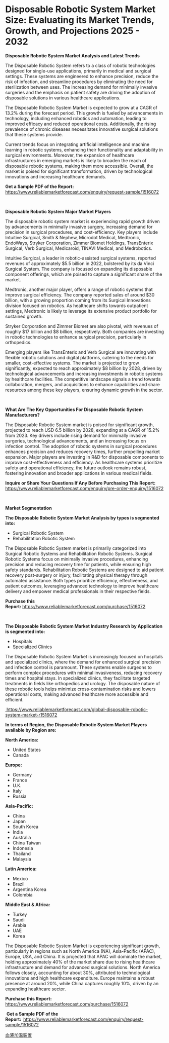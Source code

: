 <p><h1>Disposable Robotic System Market Size: Evaluating its Market Trends, Growth, and Projections 2025 - 2032</h1></p><p><strong>Disposable Robotic System Market Analysis and Latest Trends</strong></p>
<p><p>The Disposable Robotic System refers to a class of robotic technologies designed for single-use applications, primarily in medical and surgical settings. These systems are engineered to enhance precision, reduce the risk of infection, and streamline procedures by eliminating the need for sterilization between uses. The increasing demand for minimally invasive surgeries and the emphasis on patient safety are driving the adoption of disposable solutions in various healthcare applications.</p><p>The Disposable Robotic System Market is expected to grow at a CAGR of 13.2% during the forecast period. This growth is fueled by advancements in technology, including enhanced robotics and automation, leading to improved efficacy and reduced operational costs. Additionally, the rising prevalence of chronic diseases necessitates innovative surgical solutions that these systems provide. </p><p>Current trends focus on integrating artificial intelligence and machine learning in robotic systems, enhancing their functionality and adaptability in surgical environments. Moreover, the expansion of healthcare infrastructures in emerging markets is likely to broaden the reach of disposable robotic systems, making them more accessible. Overall, the market is poised for significant transformation, driven by technological innovations and increasing healthcare demands.</p></p>
<p><strong>Get a Sample PDF of the Report:&nbsp;</strong> <a href="https://www.reliablemarketforecast.com/enquiry/request-sample/1516072?utm_campaign=1105&utm_medium=2&utm_source=Github&utm_content=ia&utm_term=18012025&utm_id=disposable-robotic-system">https://www.reliablemarketforecast.com/enquiry/request-sample/1516072</a></p>
<p>&nbsp;</p>
<p><strong>Disposable Robotic System Major Market Players</strong></p>
<p><p>The disposable robotic system market is experiencing rapid growth driven by advancements in minimally invasive surgery, increasing demand for precision in surgical procedures, and cost-efficiency. Key players include Intuitive Surgical, Smith & Nephew, Microdot Medical, Medtronic, EndoWays, Stryker Corporation, Zimmer Biomet Holdings, TransEnterix Surgical, Verb Surgical, Medicaroid, TINAVI Medical, and Medrobotics.</p><p>Intuitive Surgical, a leader in robotic-assisted surgical systems, reported revenues of approximately $5.5 billion in 2022, bolstered by its da Vinci Surgical System. The company is focused on expanding its disposable component offerings, which are poised to capture a significant share of the market.</p><p>Medtronic, another major player, offers a range of robotic systems that improve surgical efficiency. The company reported sales of around $30 billion, with a growing proportion coming from its Surgical Innovations division focused on robotics. As healthcare shifts towards outpatient settings, Medtronic is likely to leverage its extensive product portfolio for sustained growth.</p><p>Stryker Corporation and Zimmer Biomet are also pivotal, with revenues of roughly $17 billion and $8 billion, respectively. Both companies are investing in robotic technologies to enhance surgical precision, particularly in orthopedics.</p><p>Emerging players like TransEnterix and Verb Surgical are innovating with flexible robotic solutions and digital platforms, catering to the needs for smaller, cost-effective systems. The market is projected to grow significantly, expected to reach approximately $8 billion by 2028, driven by technological advancements and increasing investments in robotic systems by healthcare facilities. The competitive landscape signals a trend towards collaboration, mergers, and acquisitions to enhance capabilities and share resources among these key players, ensuring dynamic growth in the sector.</p></p>
<p>&nbsp;</p>
<p><strong>What Are The Key Opportunities For Disposable Robotic System Manufacturers?</strong></p>
<p><p>The Disposable Robotic System market is poised for significant growth, projected to reach USD 6.5 billion by 2028, expanding at a CAGR of 15.2% from 2023. Key drivers include rising demand for minimally invasive surgeries, technological advancements, and an increasing focus on infection control. The adoption of robotic systems in surgical procedures enhances precision and reduces recovery times, further propelling market expansion. Major players are investing in R&D for disposable components to improve cost-effectiveness and efficiency. As healthcare systems prioritize safety and operational efficiency, the future outlook remains robust, fostering innovation and broader applications in various medical fields.</p></p>
<p><strong>Inquire or Share Your Questions If Any Before Purchasing This Report:</strong> <a href="https://www.reliablemarketforecast.com/enquiry/pre-order-enquiry/1516072?utm_campaign=1105&utm_medium=2&utm_source=Github&utm_content=ia&utm_term=18012025&utm_id=disposable-robotic-system">https://www.reliablemarketforecast.com/enquiry/pre-order-enquiry/1516072</a></p>
<p>&nbsp;</p>
<p><strong>Market Segmentation</strong></p>
<p><strong>The Disposable Robotic System Market Analysis by types is segmented into:</strong></p>
<p><ul><li>Surgical Robotic System</li><li>Rehabilitation Robotic System</li></ul></p>
<p><p>The Disposable Robotic System market is primarily categorized into Surgical Robotic Systems and Rehabilitation Robotic Systems. Surgical Robotic Systems focus on minimally invasive procedures, enhancing precision and reducing recovery time for patients, while ensuring high safety standards. Rehabilitation Robotic Systems are designed to aid patient recovery post-surgery or injury, facilitating physical therapy through automated assistance. Both types prioritize efficiency, effectiveness, and patient outcomes, leveraging advanced technology to improve healthcare delivery and empower medical professionals in their respective fields.</p></p>
<p><strong>Purchase this Report:&nbsp;</strong><a href="https://www.reliablemarketforecast.com/purchase/1516072?utm_campaign=1105&utm_medium=2&utm_source=Github&utm_content=ia&utm_term=18012025&utm_id=disposable-robotic-system">https://www.reliablemarketforecast.com/purchase/1516072</a></p>
<p>&nbsp;</p>
<p><strong>The Disposable Robotic System Market Industry Research by Application is segmented into:</strong></p>
<p><ul><li>Hospitals</li><li>Specialized Clinics</li></ul></p>
<p><p>The Disposable Robotic System Market is increasingly focused on hospitals and specialized clinics, where the demand for enhanced surgical precision and infection control is paramount. These systems enable surgeons to perform complex procedures with minimal invasiveness, reducing recovery times and hospital stays. In specialized clinics, they facilitate targeted treatments in fields like orthopedics and urology. The disposable nature of these robotic tools helps minimize cross-contamination risks and lowers operational costs, making advanced healthcare more accessible and efficient.</p></p>
<p><a href="https://www.reliablemarketforecast.com/global-disposable-robotic-system-market-r1516072?utm_campaign=1105&utm_medium=2&utm_source=Github&utm_content=ia&utm_term=18012025&utm_id=disposable-robotic-system">&nbsp;https://www.reliablemarketforecast.com/global-disposable-robotic-system-market-r1516072</a></p>
<p><strong>In terms of Region, the Disposable Robotic System Market Players available by Region are:</strong></p>
<p>
    <p> <strong> North America: </strong>
        <ul>
            <li>United States</li>
            <li>Canada</li>
        </ul>
        </p> 
    <p> <strong> Europe: </strong>
        <ul>
            <li>Germany</li>
            <li>France</li>
            <li>U.K.</li>
            <li>Italy</li>
            <li>Russia</li>
        </ul>
        </p> 
    <p> <strong> Asia-Pacific: </strong>
        <ul>
            <li>China</li>
            <li>Japan</li>
            <li>South Korea</li>
            <li>India</li>
            <li>Australia</li>
            <li>China Taiwan</li>
            <li>Indonesia</li>
            <li>Thailand</li>
            <li>Malaysia</li>
        </ul>
        </p> 
    <p> <strong> Latin America: </strong>
        <ul>
            <li>Mexico</li>
            <li>Brazil</li>
            <li>Argentina Korea</li>
            <li>Colombia</li>
        </ul>
        </p> 
    <p> <strong> Middle East & Africa: </strong>
        <ul>
            <li>Turkey</li>
            <li>Saudi</li>
            <li>Arabia</li>
            <li>UAE</li>
            <li>Korea</li>
        </ul>
    </p>
    </p>
<p><p>The Disposable Robotic System Market is experiencing significant growth, particularly in regions such as North America (NA), Asia-Pacific (APAC), Europe, USA, and China. It is projected that APAC will dominate the market, holding approximately 40% of the market share due to rising healthcare infrastructure and demand for advanced surgical solutions. North America follows closely, accounting for about 30%, attributed to technological innovations and high healthcare expenditure. Europe maintains a robust presence at around 20%, while China captures roughly 10%, driven by an expanding healthcare sector.</p></p>
<p><strong>Purchase this Report: </strong><a href="https://www.reliablemarketforecast.com/purchase/1516072?utm_campaign=1105&utm_medium=2&utm_source=Github&utm_content=ia&utm_term=18012025&utm_id=disposable-robotic-system">https://www.reliablemarketforecast.com/purchase/1516072</a></p>
<p>&nbsp;<strong>Get a Sample PDF of the Report:&nbsp;&nbsp;</strong><a href="https://www.reliablemarketforecast.com/enquiry/request-sample/1516072?utm_campaign=1105&utm_medium=2&utm_source=Github&utm_content=ia&utm_term=18012025&utm_id=disposable-robotic-system">https://www.reliablemarketforecast.com/enquiry/request-sample/1516072</a></p>
<p><strong></strong></p>
<p><p><a href="https://github.com/lababdou/Market-Research-Report-List-6/blob/main/266328931384.md?utm_campaign=1105&utm_medium=2&utm_source=Github&utm_content=ia&utm_term=18012025&utm_id=disposable-robotic-system">血液加温装置</a></p></p>